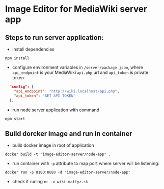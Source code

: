 # Image Editor for MediaWiki server app

## Steps to run server application:

* install dependencies 
```
npm install
```
* configure environment variables in `/server/package.json`, 
where `api_endpoint` is your MediaWiki `api.php` url 
and `api_token` is private token 
```json
  "config": {
    "api_endpoint": "http://wiki.localhost/api.php",
    "api_token": "SET API TOKEN"
  },
```
* run node server application with command 
```
npm start
```

## Build dorcker image and run in container
* build docker image in root of application
```
docker build -t "image-editor-server/node-app" .
```
* run container with `-p` attribute to map port where server will be listening:
```
docker run -p 8180:8080 -d "image-editor-server/node-app"
```
* check if runing `nc -v wiki.matfyz.sk`